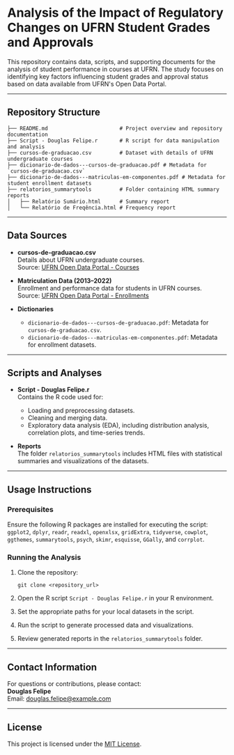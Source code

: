 # Analysis of the Impact of Regulatory Changes on UFRN Student Grades and Approvals

This repository contains data, scripts, and supporting documents for the analysis of student performance in courses at UFRN. The study focuses on identifying key factors influencing student grades and approval status based on data available from UFRN's Open Data Portal.

---

## Repository Structure

```
├── README.md                       # Project overview and repository documentation
├── Script - Douglas Felipe.r       # R script for data manipulation and analysis
├── cursos-de-graduacao.csv         # Dataset with details of UFRN undergraduate courses
├── dicionario-de-dados---cursos-de-graduacao.pdf # Metadata for `cursos-de-graduacao.csv`
├── dicionario-de-dados---matriculas-em-componentes.pdf # Metadata for student enrollment datasets
├── relatorios_summarytools         # Folder containing HTML summary reports
│   ├── Relatório Sumário.html      # Summary report
│   └── Relatório de Freqência.html # Frequency report
```

---

## Data Sources

- **cursos-de-graduacao.csv**  
  Details about UFRN undergraduate courses.  
  Source: [UFRN Open Data Portal - Courses](https://dados.ufrn.br/dataset/cursos-de-graduacao)

- **Matriculation Data (2013–2022)**  
  Enrollment and performance data for students in UFRN courses.  
  Source: [UFRN Open Data Portal - Enrollments](https://dados.ufrn.br/dataset/matriculas-componentes)

- **Dictionaries**  
  - `dicionario-de-dados---cursos-de-graduacao.pdf`: Metadata for `cursos-de-graduacao.csv`.  
  - `dicionario-de-dados---matriculas-em-componentes.pdf`: Metadata for enrollment datasets.

---

## Scripts and Analyses

- **Script - Douglas Felipe.r**  
  Contains the R code used for:
  - Loading and preprocessing datasets.
  - Cleaning and merging data.
  - Exploratory data analysis (EDA), including distribution analysis, correlation plots, and time-series trends.

- **Reports**  
  The folder `relatorios_summarytools` includes HTML files with statistical summaries and visualizations of the datasets.

---

## Usage Instructions

### Prerequisites

Ensure the following R packages are installed for executing the script:
`ggplot2`, `dplyr`, `readr`, `readxl`, `openxlsx`, `gridExtra`, `tidyverse`, `cowplot`, `ggthemes`, `summarytools`, `psych`, `skimr`, `esquisse`, `GGally`, and `corrplot`.

### Running the Analysis

1. Clone the repository:
   ```
   git clone <repository_url>
   ```
   

2. Open the R script `Script - Douglas Felipe.r` in your R environment.

3. Set the appropriate paths for your local datasets in the script.

4. Run the script to generate processed data and visualizations.

5. Review generated reports in the `relatorios_summarytools` folder.

---

## Contact Information

For questions or contributions, please contact:  
**Douglas Felipe**  
Email: [douglas.felipe@example.com](mailto:douglas.felipe@example.com)  

---

## License

This project is licensed under the [MIT License](LICENSE).
